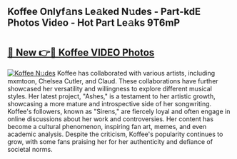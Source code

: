 ## Koffee Onlyf𝚊ns Le𝚊ked N𝚞des - Part-kdE Photos Video - Hot Part Le𝚊ks 9T6mP

# <h2><a href="http://ac26911.deff.icu/?id=Koffee">🔗 New 👉🔴 Koffee VIDEO Photos</a></h2>

[![Koffee N𝚞des](https://i.imgur.com/rIISA9y.gif)](http://ac26911.deff.icu/?id=Koffee)
Koffee has collaborated with various artists, including mxmtoon, Chelsea Cutler, and Claud. These collaborations have further showcased her versatility and willingness to explore different musical styles. Her latest project, "Ashes," is a testament to her artistic growth, showcasing a more mature and introspective side of her songwriting. Koffee's followers, known as "Sirens," are fiercely loyal and often engage in online discussions about her work and controversies. Her content has become a cultural phenomenon, inspiring fan art, memes, and even academic analysis. Despite the criticism, Koffee's popularity continues to grow, with some fans praising her for her authenticity and defiance of societal norms.
